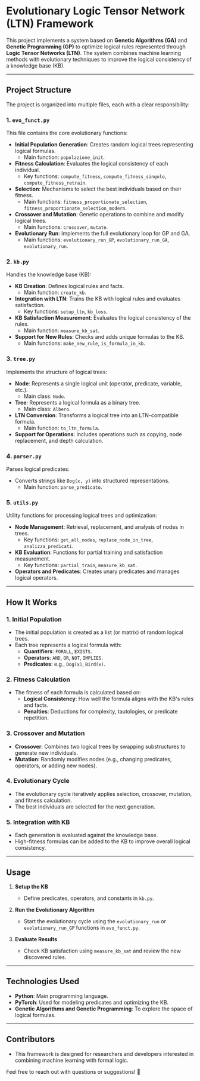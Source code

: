 # Evolutionary Logic Tensor Network (LTN) Framework

This project implements a system based on **Genetic Algorithms (GA)** and **Genetic Programming (GP)** to optimize logical rules represented through **Logic Tensor Networks (LTN)**. The system combines machine learning methods with evolutionary techniques to improve the logical consistency of a knowledge base (KB).

---

## Project Structure

The project is organized into multiple files, each with a clear responsibility:

### 1. **`evo_funct.py`**
This file contains the core evolutionary functions:
- **Initial Population Generation**: Creates random logical trees representing logical formulas.
  - Main function: `popolazione_init`.
- **Fitness Calculation**: Evaluates the logical consistency of each individual.
  - Key functions: `compute_fitness`, `compute_fitness_singolo`, `compute_fitness_retrain`.
- **Selection**: Mechanisms to select the best individuals based on their fitness.
  - Main functions: `fitness_proportionate_selection`, `fitness_proportionate_selection_modern`.
- **Crossover and Mutation**: Genetic operations to combine and modify logical trees.
  - Main functions: `crossover`, `mutate`.
- **Evolutionary Run**: Implements the full evolutionary loop for GP and GA.
  - Main functions: `evolutionary_run_GP`, `evolutionary_run_GA`, `evolutionary_run`.

### 2. **`kb.py`**
Handles the knowledge base (KB):
- **KB Creation**: Defines logical rules and facts.
  - Main function: `create_kb`.
- **Integration with LTN**: Trains the KB with logical rules and evaluates satisfaction.
  - Key functions: `setup_ltn`, `kb_loss`.
- **KB Satisfaction Measurement**: Evaluates the logical consistency of the rules.
  - Main function: `measure_kb_sat`.
- **Support for New Rules**: Checks and adds unique formulas to the KB.
  - Main functions: `make_new_rule`, `is_formula_in_kb`.

### 3. **`tree.py`**
Implements the structure of logical trees:
- **Node**: Represents a single logical unit (operator, predicate, variable, etc.).
  - Main class: `Nodo`.
- **Tree**: Represents a logical formula as a binary tree.
  - Main class: `Albero`.
- **LTN Conversion**: Transforms a logical tree into an LTN-compatible formula.
  - Main function: `to_ltn_formula`.
- **Support for Operations**: Includes operations such as copying, node replacement, and depth calculation.

### 4. **`parser.py`**
Parses logical predicates:
- Converts strings like `Dog(x, y)` into structured representations.
  - Main function: `parse_predicato`.

### 5. **`utils.py`**
Utility functions for processing logical trees and optimization:
- **Node Management**: Retrieval, replacement, and analysis of nodes in trees.
  - Key functions: `get_all_nodes`, `replace_node_in_tree`, `analizza_predicati`.
- **KB Evaluation**: Functions for partial training and satisfaction measurement.
  - Key functions: `partial_train`, `measure_kb_sat`.
- **Operators and Predicates**: Creates unary predicates and manages logical operators.

---

## How It Works

### 1. **Initial Population**
- The initial population is created as a list (or matrix) of random logical trees.
- Each tree represents a logical formula with:
  - **Quantifiers**: `FORALL`, `EXISTS`.
  - **Operators**: `AND`, `OR`, `NOT`, `IMPLIES`.
  - **Predicates**: e.g., `Dog(x)`, `Bird(x)`.

### 2. **Fitness Calculation**
- The fitness of each formula is calculated based on:
  - **Logical Consistency**: How well the formula aligns with the KB's rules and facts.
  - **Penalties**: Deductions for complexity, tautologies, or predicate repetition.

### 3. **Crossover and Mutation**
- **Crossover**: Combines two logical trees by swapping substructures to generate new individuals.
- **Mutation**: Randomly modifies nodes (e.g., changing predicates, operators, or adding new nodes).

### 4. **Evolutionary Cycle**
- The evolutionary cycle iteratively applies selection, crossover, mutation, and fitness calculation.
- The best individuals are selected for the next generation.

### 5. **Integration with KB**
- Each generation is evaluated against the knowledge base.
- High-fitness formulas can be added to the KB to improve overall logical consistency.

---

## Usage

1. **Setup the KB**
   - Define predicates, operators, and constants in `kb.py`.

2. **Run the Evolutionary Algorithm**
   - Start the evolutionary cycle using the `evolutionary_run` or `evolutionary_run_GP` functions in `evo_funct.py`.

3. **Evaluate Results**
   - Check KB satisfaction using `measure_kb_sat` and review the new discovered rules.

---

## Technologies Used
- **Python**: Main programming language.
- **PyTorch**: Used for modeling predicates and optimizing the KB.
- **Genetic Algorithms and Genetic Programming**: To explore the space of logical formulas.

---

## Contributors
- This framework is designed for researchers and developers interested in combining machine learning with formal logic.

Feel free to reach out with questions or suggestions! 🚀

